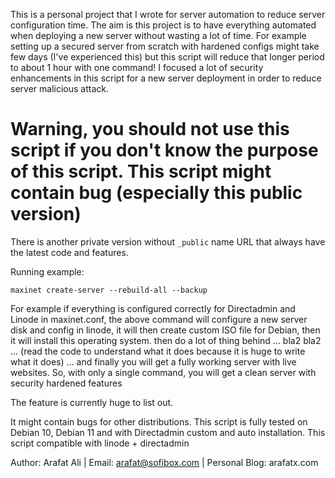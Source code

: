 This is a personal project that I wrote for server automation to reduce server configuration time. 
The aim is this project is to have everything automated when deploying a new server without wasting a lot of time. 
For example setting up a secured server from scratch with hardened configs might take few days (I've experienced this) but this script will reduce that longer period to about 1 hour with one command! 
I focused a lot of security enhancements in this script for a new server deployment in order to reduce server malicious attack.

# Warning, you should not use this script if you don't know the purpose of this script. This script might contain bug (especially this public version)
There is another private version without ```_public``` name URL that always have the latest code and features.

Running example:

````
maxinet create-server --rebuild-all --backup
````

For example if everything is configured correctly for Directadmin and Linode in maxinet.conf, the above command will configure a new server disk and config in linode, it will then create custom ISO file for Debian, then it will install this operating system.
then do a lot of thing behind ... bla2 bla2 ... (read the code to understand what it does because it is huge to write what it does) ... and finally you will get a fully working server with live websites. So, with only a single command, you will get a clean server with security hardened features

The feature is currently huge to list out.

It might contain bugs for other distributions. This script is fully tested on Debian 10, Debian 11 and with Directadmin custom and auto installation. This script compatible with linode + directadmin

Author: Arafat Ali | Email: arafat@sofibox.com | Personal Blog: arafatx.com

